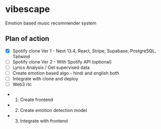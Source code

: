 # vibescape
Emotion based music recommender system

## Plan of action 
- [x] Spotify clone Ver 1 - Next 13.4, React, Stripe, Supabase, PostgreSQL, Tailwind
- [ ] Spotify clone Ver 2 - With Spotify API (optional)
- [ ] Lyrics Analysis / Get supervised data 
- [ ] Create emotion based algo - hindi and english both
- [ ] Integrate with clone and deploy
- [ ] Web3 rtc

- 1. Create frontend
- 2. Create emotion detection model
- 3. Integrate with frontend
